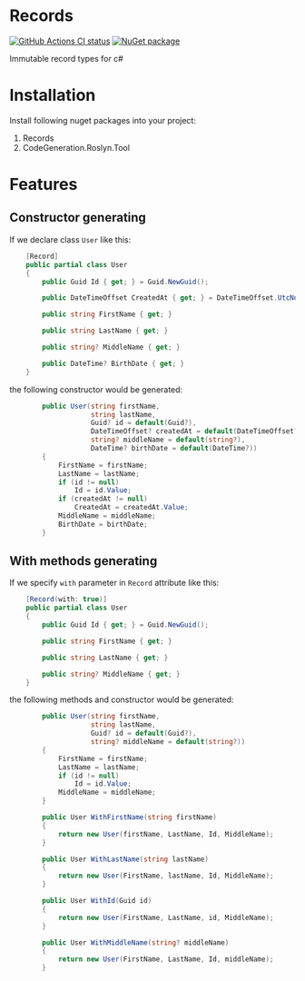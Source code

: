 # Records

[![GitHub Actions CI status](https://github.com/sobolev88/Records/workflows/CI/badge.svg?branch=master)](https://github.com/sobolev88/Records/actions?query=workflow%3ACI+branch%3Amaster)
[![NuGet package](https://img.shields.io/nuget/v/Records.svg)](https://www.nuget.org/packages/Records)

Immutable record types for c#

# Installation
Install following nuget packages into your project:
1. Records
2. CodeGeneration.Roslyn.Tool

# Features
## Constructor generating
If we declare class `User` like this:
``` csharp
    [Record]
    public partial class User
    {
        public Guid Id { get; } = Guid.NewGuid();

        public DateTimeOffset CreatedAt { get; } = DateTimeOffset.UtcNow;

        public string FirstName { get; }

        public string LastName { get; }

        public string? MiddleName { get; }

        public DateTime? BirthDate { get; }
    }
```
the following constructor would be generated:
``` csharp
        public User(string firstName,
                    string lastName,
                    Guid? id = default(Guid?),
                    DateTimeOffset? createdAt = default(DateTimeOffset?),
                    string? middleName = default(string?),
                    DateTime? birthDate = default(DateTime?))
        {
            FirstName = firstName;
            LastName = lastName;
            if (id != null)
                Id = id.Value;
            if (createdAt != null)
                CreatedAt = createdAt.Value;
            MiddleName = middleName;
            BirthDate = birthDate;
        }
```
## With methods generating
If we specify `with` parameter in `Record` attribute like this:
``` csharp
    [Record(with: true)]
    public partial class User
    {
        public Guid Id { get; } = Guid.NewGuid();

        public string FirstName { get; }

        public string LastName { get; }

        public string? MiddleName { get; }
    }
```
the following methods and constructor would be generated:
``` csharp
        public User(string firstName,
                    string lastName,
                    Guid? id = default(Guid?),
                    string? middleName = default(string?))
        {
            FirstName = firstName;
            LastName = lastName;
            if (id != null)
                Id = id.Value;
            MiddleName = middleName;
        }

        public User WithFirstName(string firstName)
        {
            return new User(firstName, LastName, Id, MiddleName);
        }

        public User WithLastName(string lastName)
        {
            return new User(FirstName, lastName, Id, MiddleName);
        }

        public User WithId(Guid id)
        {
            return new User(FirstName, LastName, id, MiddleName);
        }

        public User WithMiddleName(string? middleName)
        {
            return new User(FirstName, LastName, Id, middleName);
        }
```
